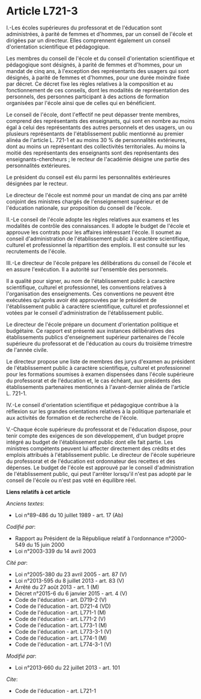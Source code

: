 # Article L721-3

I.-Les écoles supérieures du professorat et de l'éducation sont administrées, à parité de femmes et d'hommes, par un conseil
de l'école et dirigées par un directeur. Elles comprennent également un conseil d'orientation scientifique et pédagogique. 

Les membres du conseil de l'école et du conseil d'orientation scientifique et pédagogique sont désignés, à parité de femmes
et d'hommes, pour un mandat de cinq ans, à l'exception des représentants des usagers qui sont désignés, à parité de femmes et
d'hommes, pour une durée moindre fixée par décret. Ce décret fixe les règles relatives à la composition et au fonctionnement
de ces conseils, dont les modalités de représentation des personnels, des personnes participant à des actions de formation
organisées par l'école ainsi que de celles qui en bénéficient. 

Le conseil de l'école, dont l'effectif ne peut dépasser trente membres, comprend des représentants des enseignants, qui sont
en nombre au moins égal à celui des représentants des autres personnels et des usagers, un ou plusieurs représentants de
l'établissement public mentionné au premier alinéa de l'article L. 721-1 et au moins 30 % de personnalités extérieures, dont
au moins un représentant des collectivités territoriales. Au moins la moitié des représentants des enseignants sont des
représentants des enseignants-chercheurs ; le recteur de l'académie désigne une partie des personnalités extérieures. 

Le président du conseil est élu parmi les personnalités extérieures désignées par le recteur. 

Le directeur de l'école est nommé pour un mandat de cinq ans par arrêté conjoint des ministres chargés de l'enseignement
supérieur et de l'éducation nationale, sur proposition du conseil de l'école. 

II.-Le conseil de l'école adopte les règles relatives aux examens et les modalités de contrôle des connaissances. Il adopte
le budget de l'école et approuve les contrats pour les affaires intéressant l'école. Il soumet au conseil d'administration de
l'établissement public à caractère scientifique, culturel et professionnel la répartition des emplois. Il est consulté sur
les recrutements de l'école. 

III.-Le directeur de l'école prépare les délibérations du conseil de l'école et en assure l'exécution. Il a autorité sur
l'ensemble des personnels. 

Il a qualité pour signer, au nom de l'établissement public à caractère scientifique, culturel et professionnel, les
conventions relatives à l'organisation des enseignements. Ces conventions ne peuvent être exécutées qu'après avoir été
approuvées par le président de l'établissement public à caractère scientifique, culturel et professionnel et votées par le
conseil d'administration de l'établissement public. 

Le directeur de l'école prépare un document d'orientation politique et budgétaire. Ce rapport est présenté aux instances
délibératives des établissements publics d'enseignement supérieur partenaires de l'école supérieure du professorat et de
l'éducation au cours du troisième trimestre de l'année civile. 

Le directeur propose une liste de membres des jurys d'examen au président de l'établissement public à caractère scientifique,
culturel et professionnel pour les formations soumises à examen dispensées dans l'école supérieure du professorat et de
l'éducation et, le cas échéant, aux présidents des établissements partenaires mentionnés à l'avant-dernier alinéa de
l'article L. 721-1. 

IV.-Le conseil d'orientation scientifique et pédagogique contribue à la réflexion sur les grandes orientations relatives à la
politique partenariale et aux activités de formation et de recherche de l'école. 

V.-Chaque école supérieure du professorat et de l'éducation dispose, pour tenir compte des exigences de son développement,
d'un budget propre intégré au budget de l'établissement public dont elle fait partie. Les ministres compétents peuvent lui
affecter directement des crédits et des emplois attribués à l'établissement public. Le directeur de l'école supérieure du
professorat et de l'éducation est ordonnateur des recettes et des dépenses. Le budget de l'école est approuvé par le conseil
d'administration de l'établissement public, qui peut l'arrêter lorsqu'il n'est pas adopté par le conseil de l'école ou n'est
pas voté en équilibre réel.

**Liens relatifs à cet article**

_Anciens textes_:

  - Loi n°89-486 du 10 juillet 1989 - art. 17 (Ab)

_Codifié par_:

  - Rapport au Président de la République relatif à l'ordonnance n°2000-549 du 15 juin 2000
  - Loi n°2003-339 du 14 avril 2003

_Cité par_:

  - Loi n°2005-380 du 23 avril 2005 - art. 87 (V)
  - Loi n°2013-595 du 8 juillet 2013 - art. 83 (V)
  - Arrêté du 27 août 2013 - art. 1 (M)
  - Décret n°2015-6 du 6 janvier 2015 - art. 4 (V)
  - Code de l'éducation - art. D719-2 (V)
  - Code de l'éducation - art. D721-4 (VD)
  - Code de l'éducation - art. L771-1 (M)
  - Code de l'éducation - art. L771-2 (V)
  - Code de l'éducation - art. L773-1 (M)
  - Code de l'éducation - art. L773-3-1 (V)
  - Code de l'éducation - art. L774-1 (M)
  - Code de l'éducation - art. L774-3-1 (V)

_Modifié par_:

  - Loi n°2013-660 du 22 juillet 2013 - art. 101

_Cite_:

  - Code de l'éducation - art. L721-1
